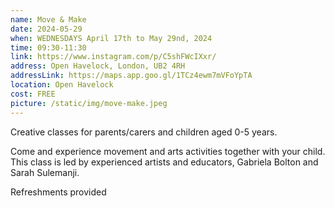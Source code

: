 ```yaml
---
name: Move & Make
date: 2024-05-29
when: WEDNESDAYS April 17th to May 29nd, 2024
time: 09:30-11:30
link: https://www.instagram.com/p/C5shFWcIXxr/
address: Open Havelock, London, UB2 4RH
addressLink: https://maps.app.goo.gl/1TCz4ewm7mVFoYpTA
location: Open Havelock
cost: FREE
picture: /static/img/move-make.jpeg
---
```

Creative classes for parents/carers and children aged 0-5 years.

Come and experience movement and arts activities together with your child. This class is led by experienced artists and educators, Gabriela Bolton and Sarah Sulemanji.

Refreshments provided
